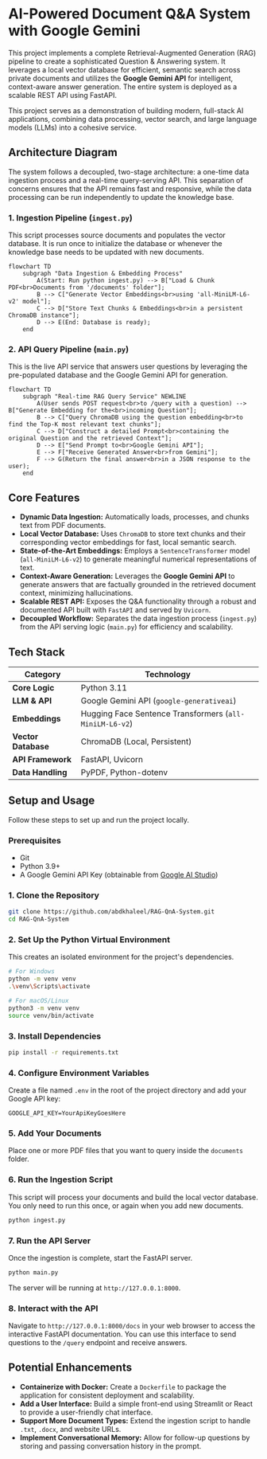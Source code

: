 # AI-Powered Document Q&A System with Google Gemini

This project implements a complete Retrieval-Augmented Generation (RAG) pipeline to create a sophisticated Question & Answering system. It leverages a local vector database for efficient, semantic search across private documents and utilizes the **Google Gemini API** for intelligent, context-aware answer generation. The entire system is deployed as a scalable REST API using FastAPI.

This project serves as a demonstration of building modern, full-stack AI applications, combining data processing, vector search, and large language models (LLMs) into a cohesive service.

## Architecture Diagram

The system follows a decoupled, two-stage architecture: a one-time data ingestion process and a real-time query-serving API. This separation of concerns ensures that the API remains fast and responsive, while the data processing can be run independently to update the knowledge base.

### 1. Ingestion Pipeline (`ingest.py`)

This script processes source documents and populates the vector database. It is run once to initialize the database or whenever the knowledge base needs to be updated with new documents.

```mermaid
flowchart TD
    subgraph "Data Ingestion & Embedding Process"
        A(Start: Run python ingest.py) --> B["Load & Chunk PDF<br>Documents from '/documents' folder"];
        B --> C["Generate Vector Embeddings<br>using 'all-MiniLM-L6-v2' model"];
        C --> D["Store Text Chunks & Embeddings<br>in a persistent ChromaDB instance"];
        D --> E(End: Database is ready);
    end
```

### 2. API Query Pipeline (`main.py`)

This is the live API service that answers user questions by leveraging the pre-populated database and the Google Gemini API for generation.

```mermaid
flowchart TD
    subgraph "Real-time RAG Query Service" NEWLINE
        A(User sends POST request<br>to /query with a question) --> B["Generate Embedding for the<br>incoming Question"];
        B --> C["Query ChromaDB using the question embedding<br>to find the Top-K most relevant text chunks"];
        C --> D["Construct a detailed Prompt<br>containing the original Question and the retrieved Context"];
        D --> E["Send Prompt to<br>Google Gemini API"];
        E --> F["Receive Generated Answer<br>from Gemini"];
        F --> G(Return the final answer<br>in a JSON response to the user);
    end
```

## Core Features

*   **Dynamic Data Ingestion:** Automatically loads, processes, and chunks text from PDF documents.
*   **Local Vector Database:** Uses `ChromaDB` to store text chunks and their corresponding vector embeddings for fast, local semantic search.
*   **State-of-the-Art Embeddings:** Employs a `SentenceTransformer` model (`all-MiniLM-L6-v2`) to generate meaningful numerical representations of text.
*   **Context-Aware Generation:** Leverages the **Google Gemini API** to generate answers that are factually grounded in the retrieved document context, minimizing hallucinations.
*   **Scalable REST API:** Exposes the Q&A functionality through a robust and documented API built with `FastAPI` and served by `Uvicorn`.
*   **Decoupled Workflow:** Separates the data ingestion process (`ingest.py`) from the API serving logic (`main.py`) for efficiency and scalability.

## Tech Stack

| Category          | Technology                                         |
| ----------------- | -------------------------------------------------- |
| **Core Logic**    | Python 3.11                                        |
| **LLM & API**     | Google Gemini API (`google-generativeai`)          |
| **Embeddings**    | Hugging Face Sentence Transformers (`all-MiniLM-L6-v2`) |
| **Vector Database** | ChromaDB (Local, Persistent)                       |
| **API Framework**   | FastAPI, Uvicorn                                   |
| **Data Handling**   | PyPDF, Python-dotenv                               |

## Setup and Usage

Follow these steps to set up and run the project locally.

### Prerequisites

*   Git
*   Python 3.9+
*   A Google Gemini API Key (obtainable from [Google AI Studio](https://aistudio.google.com/))

### 1. Clone the Repository

```bash
git clone https://github.com/abdkhaleel/RAG-QnA-System.git
cd RAG-QnA-System
```

### 2. Set Up the Python Virtual Environment

This creates an isolated environment for the project's dependencies.

```bash
# For Windows
python -m venv venv
.\venv\Scripts\activate

# For macOS/Linux
python3 -m venv venv
source venv/bin/activate
```

### 3. Install Dependencies

```bash
pip install -r requirements.txt
```

### 4. Configure Environment Variables

Create a file named `.env` in the root of the project directory and add your Google API key:

```
GOOGLE_API_KEY=YourApiKeyGoesHere
```

### 5. Add Your Documents

Place one or more PDF files that you want to query inside the `documents` folder.

### 6. Run the Ingestion Script

This script will process your documents and build the local vector database. You only need to run this once, or again when you add new documents.

```bash
python ingest.py
```

### 7. Run the API Server

Once the ingestion is complete, start the FastAPI server.

```bash
python main.py
```
The server will be running at `http://127.0.0.1:8000`.

### 8. Interact with the API

Navigate to `http://127.0.0.1:8000/docs` in your web browser to access the interactive FastAPI documentation. You can use this interface to send questions to the `/query` endpoint and receive answers.

## Potential Enhancements

*   **Containerize with Docker:** Create a `Dockerfile` to package the application for consistent deployment and scalability.
*   **Add a User Interface:** Build a simple front-end using Streamlit or React to provide a user-friendly chat interface.
*   **Support More Document Types:** Extend the ingestion script to handle `.txt`, `.docx`, and website URLs.
*   **Implement Conversational Memory:** Allow for follow-up questions by storing and passing conversation history in the prompt.